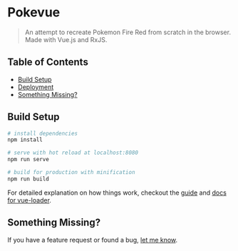 # Pokevue

> An attempt to recreate Pokemon Fire Red from scratch in the browser.
> Made with Vue.js and RxJS.

## Table of Contents

- [Build Setup](#build-setup)
- [Deployment](#deployment)
- [Something Missing?](#something-missing)

## Build Setup

``` bash
# install dependencies
npm install

# serve with hot reload at localhost:8080
npm run serve

# build for production with minification
npm run build
```

For detailed explanation on how things work, checkout the [guide](http://vuejs-templates.github.io/webpack/) and [docs for vue-loader](http://vuejs.github.io/vue-loader).

## Something Missing?

If you have a feature request or found a bug, [let me know](https://github.com/mmorainville/pokevue/issues).
